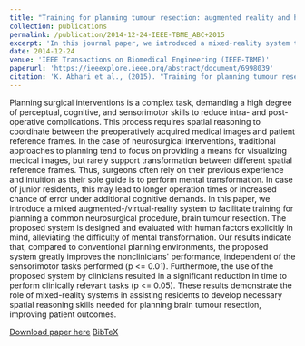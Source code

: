 ```yaml
---
title: "Training for planning tumour resection: augmented reality and human factors"
collection: publications
permalink: /publication/2014-12-24-IEEE-TBME_ABC+2015
excerpt: 'In this journal paper, we introduced a mixed-reality system to facilitate training for planning a common neurosurgical procedure, brain tumour resection.'
date: 2014-12-24
venue: 'IEEE Transactions on Biomedical Engineering (IEEE-TBME)'
paperurl: 'https://ieeexplore.ieee.org/abstract/document/6998039'
citation: 'K. Abhari et al., (2015). "Training for planning tumour resection: augmented reality and human factors"; in <i>IEEE Transactions on Biomedical Engineering</i>, 62(6), pp. 1466-1477.'
---
```


Planning surgical interventions is a complex task, demanding a high degree of perceptual, cognitive, and sensorimotor skills to reduce intra- and post-operative complications. This process requires spatial reasoning to coordinate between the preoperatively acquired medical images and patient reference frames. In the case of neurosurgical interventions, traditional approaches to planning tend to focus on providing a means for visualizing medical images, but rarely support transformation between different spatial reference frames. Thus, surgeons often rely on their previous experience and intuition as their sole guide is to perform mental transformation. In case of junior residents, this may lead to longer operation times or increased chance of error under additional cognitive demands. In this paper, we introduce a mixed augmented-/virtual-reality system to facilitate training for planning a common neurosurgical procedure, brain tumour resection. The proposed system is designed and evaluated with human factors explicitly in mind, alleviating the difficulty of mental transformation. Our results indicate that, compared to conventional planning environments, the proposed system greatly improves the nonclinicians' performance, independent of the sensorimotor tasks performed (p <= 0.01). Furthermore, the use of the proposed system by clinicians resulted in a significant reduction in time to perform clinically relevant tasks (p <= 0.05). These results demonstrate the role of mixed-reality systems in assisting residents to develop necessary spatial reasoning skills needed for planning brain tumour resection, improving patient outcomes.

[Download paper here](https://ieeexplore.ieee.org/abstract/document/6998039) [BibTeX](./../files/bibtex/ABC+2015.bib)